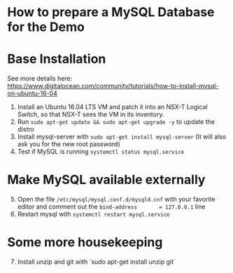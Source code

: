 How to prepare a MySQL Database for the Demo
============================================

# Base Installation
See more details here: <https://www.digitalocean.com/community/tutorials/how-to-install-mysql-on-ubuntu-16-04>

1. Install an Ubuntu 16.04 LTS VM and patch it into an NSX-T Logical Switch, so that NSX-T sees the VM in its inventory.
2. Run `sudo apt-get update && sudo apt-get upgrade -y` to update the distro
3. Install mysql-server with `sudo apt-get install mysql-server` (It will also ask you for the new root password)
4. Test if MySQL is running `systemctl status mysql.service`

# Make MySQL available externally

5. Open the file `/etc/mysql/mysql.conf.d/mysqld.cnf` with your favorite editor and comment out the `bind-address		= 127.0.0.1` line
6. Restart mysql with `systemctl restart mysql.service`

# Some more housekeeping

7. Install unzip and git with ´sudo apt-get install unzip git´






